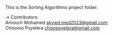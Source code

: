 This is the Sorting Algorithms project folder.

-> Contributors:<br>
Amouch Mohamed <skyied.med2023@gmail.com><br>
Chisomo Psyelera <chisopsyelera@gmail.com>

